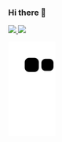 ### Hi there 👋

<div>
<a href="https://github.com/Andrebiasuz">
<img height="150em" src="https://github-readme-stats.vercel.app/api/top-langs/?username=Andrebiasuz&layout=compact&langs_count=7&theme=dracula"/>
<img height="150em" src="https://github-readme-stats.vercel.app/api?username=Andrebiasuz&show_icons=true&theme=dracula&include_all_commits=true&count_private=true"/>
</div>

![Snake animation](https://github.com/Andrebiasuz/Andrebiasuz/blob/output/github-contribution-grid-snake.svg)

<!--
**Andrebiasuz/Andrebiasuz** is a ✨ _special_ ✨ repository because its `README.md` (this file) appears on your GitHub profile.

Here are some ideas to get you started:

- 🔭 I’m currently working on ...
- 🌱 I’m currently learning ...
- 👯 I’m looking to collaborate on ...
- 🤔 I’m looking for help with ...
- 💬 Ask me about ...
- 📫 How to reach me: ...
- 😄 Pronouns: ...
- ⚡ Fun fact: ...
-->
